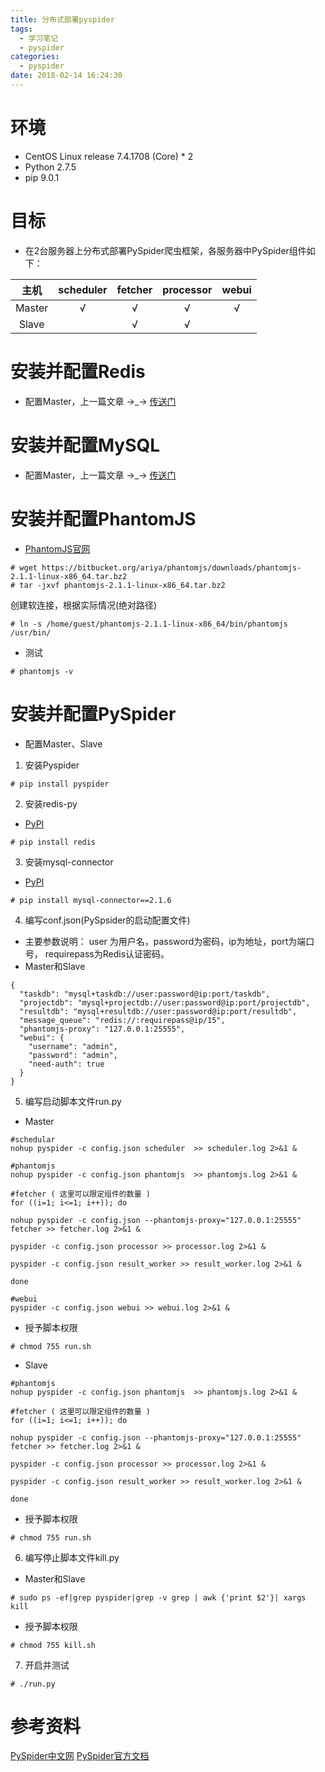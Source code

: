 ```yaml
---
title: 分布式部署pyspider
tags:
  - 学习笔记
  - pyspider
categories:
  - pyspider
date: 2018-02-14 16:24:30
---
```


# 环境 #
+  CentOS Linux release 7.4.1708 (Core) * 2
+  Python 2.7.5
+  pip 9.0.1

# 目标 #
+ 在2台服务器上分布式部署PySpider爬虫框架，各服务器中PySpider组件如下：

|主机 |scheduler | fetcher | processor|webui|
| :------:| :------: | :------: | :------: | :------: |
|Master |√|√|√|√|
|Slave ||√|√||

# 安装并配置Redis #
+ 配置Master，上一篇文章 →_→ [传送门](https://zjhdota.github.io/2018/02/14/CentOS7%20%E9%83%A8%E7%BD%B2Redis/)

# 安装并配置MySQL #
+ 配置Master，上一篇文章 →_→ [传送门](https://zjhdota.github.io/2018/02/14/CentOS7%20%E9%83%A8%E7%BD%B2MySQL/)
# 安装并配置PhantomJS #
+ [PhantomJS官网](http://phantomjs.org/download.html)
```
# wget https://bitbucket.org/ariya/phantomjs/downloads/phantomjs-2.1.1-linux-x86_64.tar.bz2
# tar -jxvf phantomjs-2.1.1-linux-x86_64.tar.bz2
```
创建软连接，根据实际情况(绝对路径)
```
# ln -s /home/guest/phantomjs-2.1.1-linux-x86_64/bin/phantomjs /usr/bin/
```
+ 测试
```
# phantomjs -v
```

# 安装并配置PySpider #
+ 配置Master、Slave
1. 安装Pyspider 
```
# pip install pyspider
```
2. 安装redis-py
+ [PyPI](https://pypi.python.org/pypi/redis)
```
# pip install redis 
```
3. 安装mysql-connector
+ [PyPI](https://pypi.python.org/pypi/mysql-connector/)
```
# pip install mysql-connector==2.1.6
```
4. 编写conf.json(PySpsider的启动配置文件)
+ 主要参数说明：
user 为用户名，password为密码，ip为地址，port为端口号，
requirepass为Redis认证密码。
+ Master和Slave
```
{
  "taskdb": "mysql+taskdb://user:password@ip:port/taskdb",
  "projectdb": "mysql+projectdb://user:password@ip:port/projectdb",
  "resultdb": "mysql+resultdb://user:password@ip:port/resultdb",
  "message_queue": "redis://:requirepass@ip/15",
  "phantomjs-proxy": "127.0.0.1:25555",
  "webui": {
    "username": "admin",
    "password": "admin",
    "need-auth": true
  }
}

```

5. 编写启动脚本文件run.py
+ Master
```
#schedular
nohup pyspider -c config.json scheduler  >> scheduler.log 2>&1 &

#phantomjs
nohup pyspider -c config.json phantomjs  >> phantomjs.log 2>&1 &

#fetcher ( 这里可以限定组件的数量 )
for ((i=1; i<=1; i++)); do

nohup pyspider -c config.json --phantomjs-proxy="127.0.0.1:25555" fetcher >> fetcher.log 2>&1 &

pyspider -c config.json processor >> processor.log 2>&1 &

pyspider -c config.json result_worker >> result_worker.log 2>&1 &

done

#webui
pyspider -c config.json webui >> webui.log 2>&1 &
```
+ 授予脚本权限
```
# chmod 755 run.sh
```
+ Slave
```
#phantomjs
nohup pyspider -c config.json phantomjs  >> phantomjs.log 2>&1 &

#fetcher ( 这里可以限定组件的数量 )
for ((i=1; i<=1; i++)); do

nohup pyspider -c config.json --phantomjs-proxy="127.0.0.1:25555" fetcher >> fetcher.log 2>&1 &

pyspider -c config.json processor >> processor.log 2>&1 &

pyspider -c config.json result_worker >> result_worker.log 2>&1 &

done
```
+ 授予脚本权限
```
# chmod 755 run.sh
```

6. 编写停止脚本文件kill.py
+ Master和Slave
```
# sudo ps -ef|grep pyspider|grep -v grep | awk {'print $2'}| xargs kill
```
+ 授予脚本权限
```
# chmod 755 kill.sh
```

7. 开启并测试
```
# ./run.py
```

# 参考资料 #
[PySpider中文网](http://www.pyspider.cn/book/pyspider/Deployment-6.html)
[PySpider官方文档](http://docs.pyspider.org/en/latest/Deployment/)
